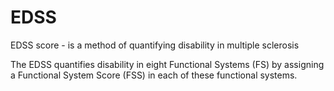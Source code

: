 # EDSS
EDSS score - is a method of quantifying disability in multiple sclerosis

The EDSS quantifies disability in eight Functional Systems (FS) by assigning a Functional System Score (FSS) in each of these functional systems.
